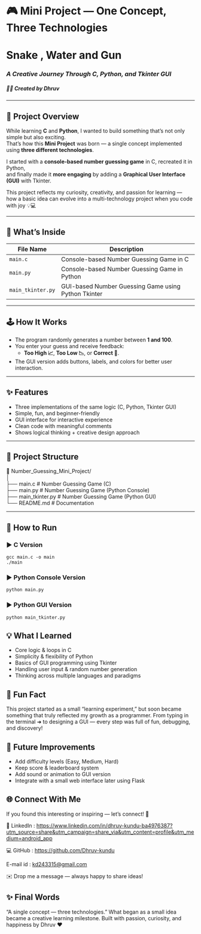 # 🎮 Mini Project — One Concept, Three Technologies  
# Snake  , Water and Gun
### *A Creative Journey Through C, Python, and Tkinter GUI*  
##### 👨‍💻 Created by **Dhruv**

---

## 🌟 Project Overview

While learning **C** and **Python**, I wanted to build something that’s not only simple but also exciting.  
That’s how this **Mini Project** was born — a single concept implemented using **three different technologies**.

I started with a **console-based number guessing game** in C, recreated it in Python,  
and finally made it **more engaging** by adding a **Graphical User Interface (GUI)** with Tkinter.  

This project reflects my curiosity, creativity, and passion for learning —  
how a basic idea can evolve into a multi-technology project when you code with joy 💡💻

---

## 🧠 What’s Inside

| File Name | Description |
|------------|--------------|
| `main.c` | Console-based Number Guessing Game in C |
| `main.py` | Console-based Number Guessing Game in Python |
| `main_tkinter.py` | GUI-based Number Guessing Game using Python Tkinter |

---

## 🕹️ How It Works

- The program randomly generates a number between **1 and 100**.  
- You enter your guess and receive feedback:  
  - **Too High 📈**, **Too Low 📉**, or **Correct 🎉**.  
- The GUI version adds buttons, labels, and colors for better user interaction.  

---

## ✨ Features

- Three implementations of the same logic (C, Python, Tkinter GUI)  
- Simple, fun, and beginner-friendly  
- GUI interface for interactive experience  
- Clean code with meaningful comments  
- Shows logical thinking + creative design approach  

---

## 📁 Project Structure

📂 Number_Guessing_Mini_Project/\
│\
├── main.c # Number Guessing Game (C)\
├── main.py # Number Guessing Game (Python Console)\
├── main_tkinter.py # Number Guessing Game (Python GUI)\
└── README.md # Documentation


---

## 🚀 How to Run

### ▶️ C Version
```
gcc main.c -o main
./main
```
### ▶️ Python Console Version
```
python main.py
```

### ▶️ Python GUI Version
```
python main_tkinter.py
```

## 💡 What I Learned

- Core logic & loops in C
- Simplicity & flexibility of Python
- Basics of GUI programming using Tkinter
- Handling user input & random number generation
- Thinking across multiple languages and paradigms

## 🎉 Fun Fact

This project started as a small “learning experiment,”
but soon became something that truly reflected my growth as a programmer.
From typing in the terminal ➜ to designing a GUI — every step was full of fun, debugging, and discovery!

## 🧩 Future Improvements
- Add difficulty levels (Easy, Medium, Hard)
- Keep score & leaderboard system
- Add sound or animation to GUI version
- Integrate with a small web interface later using Flask

## 🌐 Connect With Me

If you found this interesting or inspiring — let’s connect! 🚀

💼 LinkedIn : https://www.linkedin.com/in/dhruv-kundu-ba4976387?utm_source=share&utm_campaign=share_via&utm_content=profile&utm_medium=android_app

💻 GitHub : https://github.com/Dhruv-kundu

E-mail id : kd243315@gmail.com

✉️ Drop me a message — always happy to share ideas!

## ✨ Final Words

“A single concept — three technologies.”
What began as a small idea became a creative learning milestone.
Built with passion, curiosity, and happiness by Dhruv ❤️